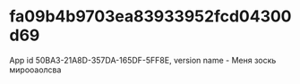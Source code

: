 # fa09b4b9703ea83933952fcd04300d69
App id 50BA3-21A8D-357DA-165DF-5FF8E, version name - Меня зоскь мирооаолсва
